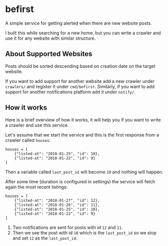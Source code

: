 # befirst

A simple service for getting alerted when there are new website posts.

I built this while searching for a new home, but you can write a crawler 
and use it for any website with similar structure.


## About Supported Websites

Posts should be sorted descending based on creation date on the target website.

If you want to add support for another website add a new crawler under `crawlers/` and register it under `cmd/befirst`.
Similarly, if you want to add support for another notifications platform add it under `notify/`.


## How it works

Here is a brief overview of how it works, it will help you if you want to write a crawler and use this service.

Let's assume that we start the service and this is the first response from a crawler called `houses`:
```
houses = [
    {"listed-at": "2018-01-25", "id": 10},
    {"listed-at": "2018-01-22", "id": 9}
]
```

Then a variable called `last_post_id` will become `10` and nothing will happen.

After some time (duration is configured in settings) the service will fetch again the most recent listings:

```
houses = [
    {"listed-at": "2018-01-27", "id": 12},
    {"listed-at": "2018-01-26", "id": 11},
    {"listed-at": "2018-01-25", "id": 10},
    {"listed-at": "2018-01-22", "id": 9}
]
```

1. Two notifications are sent for posts with id `12` and `11`.
2. Then we see the post with id `10` which is the `last_post_id` so we stop and set `12` as the `last_post_id`.
